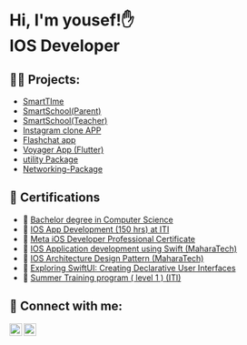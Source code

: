 <h1>Hi, I'm yousef!✋<br/><a>IOS Developer</a>
  
<h2>👨‍💻 Projects:</h2>

  - [SmartTIme](https://apps.apple.com/eg/app/smart-time/id6717588749?platform=iphone)
  - [SmartSchool(Parent)](https://apps.apple.com/eg/app/smartschool-parent/id6471658391)
  - [SmartSchool(Teacher)](https://apps.apple.com/eg/app/smartschool-teacher/id6473106143)
  - [Instagram clone APP](https://github.com/yousef96144/Instagram)
  - [Flashchat app ](https://github.com/yousef96144/FlashChat)
  - [Voyager App (Flutter)](https://github.com/yousef96144/voyager)
  - [utility Package](https://github.com/yousef96144/utilityPackage)
  - [Networking-Package](https://github.com/yousef96144/Networking_Package)


<h2> 📄 Certifications</h2>

- 🥇 [Bachelor degree in Computer Science](https://drive.google.com/file/d/19JHkA9T95TcgpEM8N2zjX3Af_L-BCkJi/view?usp=drive_link)
- 🥇 [IOS App Development (150 hrs) at ITI](https://drive.google.com/file/d/1GruDC9dza54qnE-Gz4LzaXU2KidYifPY/view?usp=drive_link)
- 🥇 [Meta iOS Developer Professional Certificate](https://www.coursera.org/account/accomplishments/verify/PXQ4QDL322WH)
- 🥇 [IOS Application development using Swift (MaharaTech)](https://drive.google.com/file/d/1czSsCXyjmrEoXfNlDArpmzSNCZ-PraJA/view?usp=drive_link)
- 🥇 [IOS Architecture Design Pattern (MaharaTech)](https://drive.google.com/file/d/17k8PALDYH1x_AHlJCCeBbDHpqdJNRsCe/view?usp=drive_link)
- 🥇 [Exploring SwiftUI: Creating Declarative User Interfaces](https://drive.google.com/file/d/1OjwDmGHkrUJz7omr6sWmYP6Z8sIDZ_V6/view?usp=drive_link)
- 🥇 [Summer Training program ( level 1 ) (ITI)](https://drive.google.com/file/d/1czSsCXyjmrEoXfNlDArpmzSNCZ-PraJA/view?usp=drive_link)


<h2> 🤳 Connect with me:</h2>


[<img align="left" alt="yousef | LinkedIn" width="22px" src="https://upload.wikimedia.org/wikipedia/commons/c/ca/LinkedIn_logo_initials.png" />][LinkedIn]
[<img align="left" alt="yousef | Mail" width="22px" src="https://upload.wikimedia.org/wikipedia/commons/thumb/4/4e/Mail_%28iOS%29.svg/2048px-Mail_%28iOS%29.svg.png" />][Mail]

[linkedin]: https://www.linkedin.com/in/yousef-elaidy-050b73271
[Mail]:  mailto:yousefelaidy24@gmail.com


<!--
**joshmadakor1/joshmadakor1** is a ✨ _special_ ✨ repository because its `README.md` (this file) appears on your GitHub profile.

Here are some ideas to get you started:

- 🔭 I’m currently working on ...
- 🌱 I’m currently learning ...
- 👯 I’m looking to collaborate on ...
- 🤔 I’m looking for help with ...
- 💬 Ask me about ...
- 📫 How to reach me: ...
- 😄 Pronouns: ...
- ⚡ Fun fact: ...
-->
